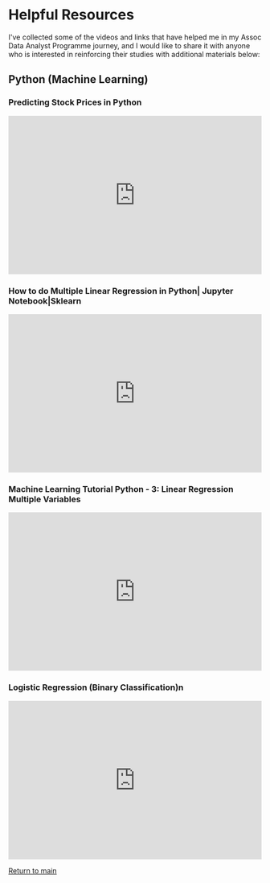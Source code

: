 <h1>Helpful Resources</h1>
<p>I've collected some of the videos and links that have helped me in my Assoc Data Analyst Programme journey, and I would like to share it with anyone who is interested in reinforcing their studies with additional materials below:</p>
<h2>Python (Machine Learning)</h2>

<h3>Predicting Stock Prices in Python</h3>
<iframe width="100%" height="315" src="https://www.youtube.com/embed/PuZY9q-aKLw" title="YouTube video player" frameborder="0" allow="accelerometer; autoplay; clipboard-write; encrypted-media; gyroscope; picture-in-picture" allowfullscreen></iframe>

<h3>How to do Multiple Linear Regression in Python| Jupyter Notebook|Sklearn</h3>
<iframe width="100%" height="315" src="https://www.youtube.com/embed/WngoqVB6cXw" title="YouTube video player" frameborder="0" allow="accelerometer; autoplay; clipboard-write; encrypted-media; gyroscope; picture-in-picture" allowfullscreen></iframe>

<h3>Machine Learning Tutorial Python - 3: Linear Regression Multiple Variables</h3>
<iframe width="100%" height="315" src="https://www.youtube.com/embed/J_LnPL3Qg70" title="YouTube video player" frameborder="0" allow="accelerometer; autoplay; clipboard-write; encrypted-media; gyroscope; picture-in-picture" allowfullscreen></iframe>

<h3>Logistic Regression (Binary Classification)n</h3>
<iframe width="100%" height="315" src="https://www.youtube.com/embed/zM4VZR0px8E" title="YouTube video player" frameborder="0" allow="accelerometer; autoplay; clipboard-write; encrypted-media; gyroscope; picture-in-picture" allowfullscreen></iframe>

<p><a href="index">Return to main</a></p>
